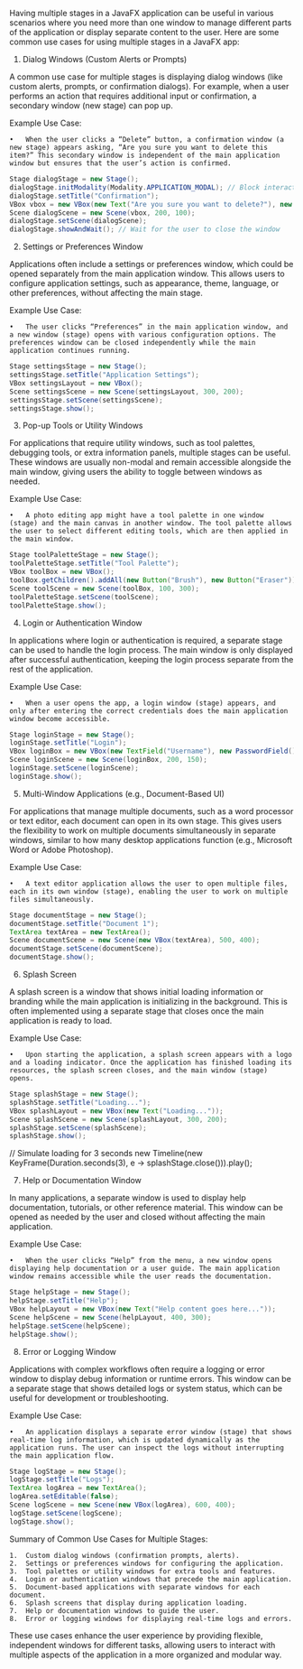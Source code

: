 Having multiple stages in a JavaFX application can be useful in various scenarios where you need more than one window to manage different parts of the application or display separate content to the user. Here are some common use cases for using multiple stages in a JavaFX app:

1. Dialog Windows (Custom Alerts or Prompts)

A common use case for multiple stages is displaying dialog windows (like custom alerts, prompts, or confirmation dialogs). For example, when a user performs an action that requires additional input or confirmation, a secondary window (new stage) can pop up.

Example Use Case:

	•	When the user clicks a “Delete” button, a confirmation window (a new stage) appears asking, “Are you sure you want to delete this item?” This secondary window is independent of the main application window but ensures that the user’s action is confirmed.
```java
Stage dialogStage = new Stage();
dialogStage.initModality(Modality.APPLICATION_MODAL); // Block interaction with other windows
dialogStage.setTitle("Confirmation");
VBox vbox = new VBox(new Text("Are you sure you want to delete?"), new Button("OK"));
Scene dialogScene = new Scene(vbox, 200, 100);
dialogStage.setScene(dialogScene);
dialogStage.showAndWait(); // Wait for the user to close the window
```
2. Settings or Preferences Window

Applications often include a settings or preferences window, which could be opened separately from the main application window. This allows users to configure application settings, such as appearance, theme, language, or other preferences, without affecting the main stage.

Example Use Case:

	•	The user clicks “Preferences” in the main application window, and a new window (stage) opens with various configuration options. The preferences window can be closed independently while the main application continues running.
```java
Stage settingsStage = new Stage();
settingsStage.setTitle("Application Settings");
VBox settingsLayout = new VBox();
Scene settingsScene = new Scene(settingsLayout, 300, 200);
settingsStage.setScene(settingsScene);
settingsStage.show();
```

3. Pop-up Tools or Utility Windows

For applications that require utility windows, such as tool palettes, debugging tools, or extra information panels, multiple stages can be useful. These windows are usually non-modal and remain accessible alongside the main window, giving users the ability to toggle between windows as needed.

Example Use Case:

	•	A photo editing app might have a tool palette in one window (stage) and the main canvas in another window. The tool palette allows the user to select different editing tools, which are then applied in the main window.

```java
Stage toolPaletteStage = new Stage();
toolPaletteStage.setTitle("Tool Palette");
VBox toolBox = new VBox();
toolBox.getChildren().addAll(new Button("Brush"), new Button("Eraser"));
Scene toolScene = new Scene(toolBox, 100, 300);
toolPaletteStage.setScene(toolScene);
toolPaletteStage.show();
```

4. Login or Authentication Window

In applications where login or authentication is required, a separate stage can be used to handle the login process. The main window is only displayed after successful authentication, keeping the login process separate from the rest of the application.

Example Use Case:

	•	When a user opens the app, a login window (stage) appears, and only after entering the correct credentials does the main application window become accessible.

```java
Stage loginStage = new Stage();
loginStage.setTitle("Login");
VBox loginBox = new VBox(new TextField("Username"), new PasswordField(), new Button("Login"));
Scene loginScene = new Scene(loginBox, 200, 150);
loginStage.setScene(loginScene);
loginStage.show();
```

5. Multi-Window Applications (e.g., Document-Based UI)

For applications that manage multiple documents, such as a word processor or text editor, each document can open in its own stage. This gives users the flexibility to work on multiple documents simultaneously in separate windows, similar to how many desktop applications function (e.g., Microsoft Word or Adobe Photoshop).

Example Use Case:

	•	A text editor application allows the user to open multiple files, each in its own window (stage), enabling the user to work on multiple files simultaneously.

```java
Stage documentStage = new Stage();
documentStage.setTitle("Document 1");
TextArea textArea = new TextArea();
Scene documentScene = new Scene(new VBox(textArea), 500, 400);
documentStage.setScene(documentScene);
documentStage.show();
```
6. Splash Screen

A splash screen is a window that shows initial loading information or branding while the main application is initializing in the background. This is often implemented using a separate stage that closes once the main application is ready to load.

Example Use Case:

	•	Upon starting the application, a splash screen appears with a logo and a loading indicator. Once the application has finished loading its resources, the splash screen closes, and the main window (stage) opens.

```java
Stage splashStage = new Stage();
splashStage.setTitle("Loading...");
VBox splashLayout = new VBox(new Text("Loading..."));
Scene splashScene = new Scene(splashLayout, 300, 200);
splashStage.setScene(splashScene);
splashStage.show();
```

// Simulate loading for 3 seconds
new Timeline(new KeyFrame(Duration.seconds(3), e -> splashStage.close())).play();

7. Help or Documentation Window

In many applications, a separate window is used to display help documentation, tutorials, or other reference material. This window can be opened as needed by the user and closed without affecting the main application.

Example Use Case:

	•	When the user clicks “Help” from the menu, a new window opens displaying help documentation or a user guide. The main application window remains accessible while the user reads the documentation.

```java
Stage helpStage = new Stage();
helpStage.setTitle("Help");
VBox helpLayout = new VBox(new Text("Help content goes here..."));
Scene helpScene = new Scene(helpLayout, 400, 300);
helpStage.setScene(helpScene);
helpStage.show();
```

8. Error or Logging Window

Applications with complex workflows often require a logging or error window to display debug information or runtime errors. This window can be a separate stage that shows detailed logs or system status, which can be useful for development or troubleshooting.

Example Use Case:

	•	An application displays a separate error window (stage) that shows real-time log information, which is updated dynamically as the application runs. The user can inspect the logs without interrupting the main application flow.

```java
Stage logStage = new Stage();
logStage.setTitle("Logs");
TextArea logArea = new TextArea();
logArea.setEditable(false);
Scene logScene = new Scene(new VBox(logArea), 600, 400);
logStage.setScene(logScene);
logStage.show();
```
Summary of Common Use Cases for Multiple Stages:

	1.	Custom dialog windows (confirmation prompts, alerts).
	2.	Settings or preferences windows for configuring the application.
	3.	Tool palettes or utility windows for extra tools and features.
	4.	Login or authentication windows that precede the main application.
	5.	Document-based applications with separate windows for each document.
	6.	Splash screens that display during application loading.
	7.	Help or documentation windows to guide the user.
	8.	Error or logging windows for displaying real-time logs and errors.

These use cases enhance the user experience by providing flexible, independent windows for different tasks, allowing users to interact with multiple aspects of the application in a more organized and modular way.
